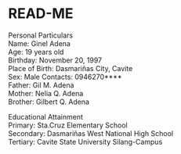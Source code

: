 # READ-ME
Personal Particulars   
Name: Ginel Adena   
Age: 19 years old   
Birthday: November 20, 1997   
Place of Birth: Dasmariñas City, Cavite   
Sex: Male  Contacts: 0946270****   
Father: Gil M. Adena   
Mother: Nelia Q. Adena   
Brother: Gilbert Q. Adena   

Educational Attainment  
Primary: Sta.Cruz Elementary School   
Secondary: Dasmariñas West National High School   
Tertiary: Cavite State University Silang-Campus
